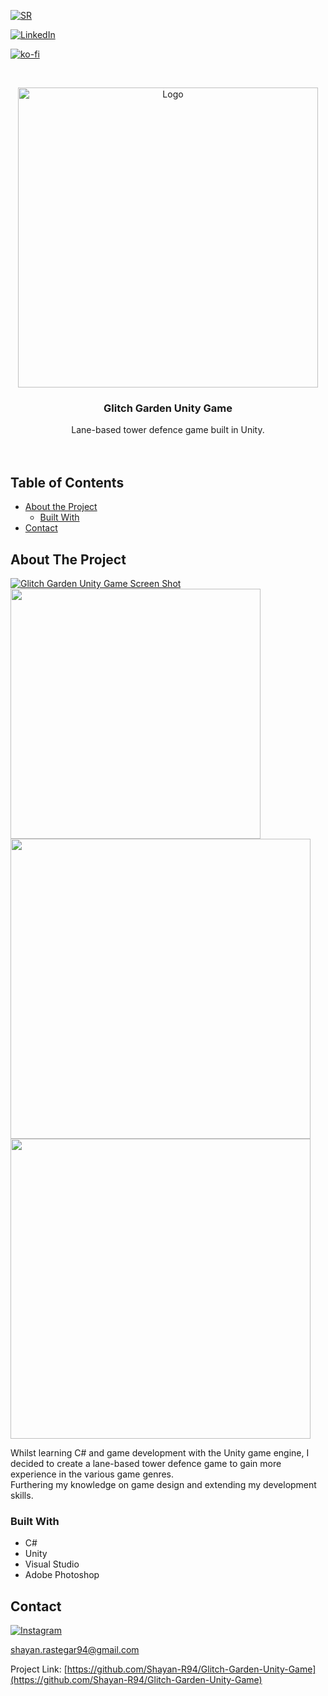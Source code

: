 <!-- PROJECT SHIELDS -->
[![SR][website-shield]][website-url]

[![LinkedIn][linkedin-shield]][linkedin-url]

[![ko-fi](https://www.ko-fi.com/img/githubbutton_sm.svg)](https://ko-fi.com/Y8Y11776E)



<!-- PROJECT LOGO -->
<br />
<p align="center">
  <a href="https://github.com/Shayan-R94/Glitch-Garden-Unity-Game">
    <img src="https://i.ibb.co/RN5kWPs/SR-Game-Dev-Logo.png" alt="Logo" width="480" height="480">
  </a>

  <h3 align="center">Glitch Garden Unity Game</h3>

  <p align="center">
    Lane-based tower defence game built in Unity.
    <br />
    <br />
    <br />
  </p>
</p>



<!-- TABLE OF CONTENTS -->
## Table of Contents

* [About the Project](#about-the-project)
  * [Built With](#built-with)
* [Contact](#contact)



<!-- ABOUT THE PROJECT -->
## About The Project

[![Glitch Garden Unity Game Screen Shot][product-screenshot]](https://github.com/Shayan-R94)
<br />
<img src="https://user-images.githubusercontent.com/26175544/71883790-0a0bf080-312f-11ea-8338-1b3f808bacf7.png" height="400">
<br />
<img src="https://user-images.githubusercontent.com/26175544/71883814-17c17600-312f-11ea-8030-7cddfaaee55a.png" height="480">
<br />
<img src="https://user-images.githubusercontent.com/26175544/71883876-332c8100-312f-11ea-988e-e40ad4b4f5f4.png" height="480">

Whilst learning C# and game development with the Unity game engine, I decided to create a lane-based tower defence game to gain more experience in the various game genres.
<br />
Furthering my knowledge on game design and extending my development skills.


### Built With

* []() C#
* []() Unity
* []() Visual Studio
* []() Adobe Photoshop



<!-- CONTACT -->
## Contact 

[![Instagram][ig-shield]][ig-url] 

shayan.rastegar94@gmail.com

Project Link: [https://github.com/Shayan-R94/Glitch-Garden-Unity-Game](https://github.com/Shayan-R94/Glitch-Garden-Unity-Game)



<!-- MARKDOWN LINKS & IMAGES -->
[website-shield]: https://i.ibb.co/5RyMx0N/sr-Tiny-Logo.png
[website-url]: https://www.youtube.com/channel/UCeFFYz4Qch5YHDFPECZfkjQ
[linkedin-shield]: https://img.shields.io/badge/-LinkedIn-black.svg?style=flat-square&logo=linkedin&colorB=555
[linkedin-url]: https://uk.linkedin.com/in/shayan-rastegar
[product-screenshot]: https://user-images.githubusercontent.com/26175544/71883654-c618eb80-312e-11ea-90ae-829ff5abb53f.gif
[ig-shield]: https://user-images.githubusercontent.com/26175544/68094620-4bb3bd00-fe9a-11e9-9b36-7dd0b5c939e6.png
[ig-url]: https://www.instagram.com/shayan_r94